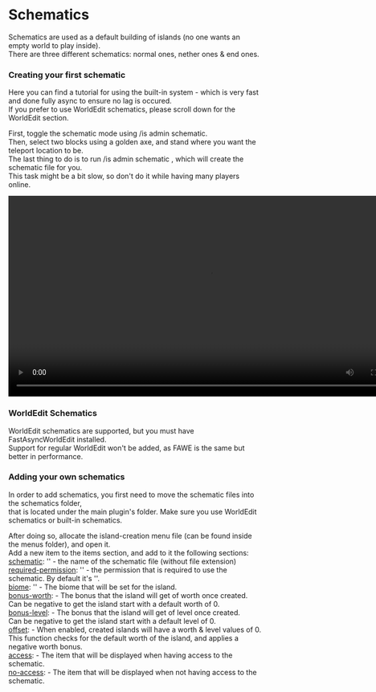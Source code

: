 # Schematics
Schematics are used as a default building of islands (no one wants an empty world to play inside).<br>
There are three different schematics: normal ones, nether ones & end ones.<br>

### Creating your first schematic
Here you can find a tutorial for using the built-in system - which is very fast and done fully async to ensure no lag is occured.<br>
If you prefer to use WorldEdit schematics, please scroll down for the WorldEdit section.

First, toggle the schematic mode using /is admin schematic.<br>
Then, select two blocks using a golden axe, and stand where you want the teleport location to be.<br>
The last thing to do is to run /is admin schematic , which will create the schematic file for you.<br>
This task might be a bit slow, so don't do it while having many players online.<br>

<video src="https://bg-software.com/imgs/schematics-creation.mp4" height="400px" autoplay loop></video>

### WorldEdit Schematics
WorldEdit schematics are supported, but you must have FastAsyncWorldEdit installed.<br>
Support for regular WorldEdit won't be added, as FAWE is the same but better in performance.<br>

### Adding your own schematics
In order to add schematics, you first need to move the schematic files into the schematics folder,<br>
that is located under the main plugin's folder. Make sure you use WorldEdit schematics or built-in schematics.

After doing so, allocate the island-creation menu file (can be found inside the menus folder), and open it.<br>
Add a new item to the items section, and add to it the following sections:<br>
<u>schematic</u>: '' - the name of the schematic file (without file extension)<br>
<u>required-permission</u>: '' - the permission that is required to use the schematic. By default it's ''.<br>
<u>biome</u>: '' - The biome that will be set for the island.<br>
<u>bonus-worth</u>: - The bonus that the island will get of worth once created.<br>
Can be negative to get the island start with a default worth of 0.<br>
<u>bonus-level</u>: - The bonus that the island will get of level once created.<br>
Can be negative to get the island start with a default level of 0.<br>
<u>offset</u>: - When enabled, created islands will have a worth & level values of 0.<br>
This function checks for the default worth of the island, and applies a negative worth bonus.<br>
<u>access</u>: - The item that will be displayed when having access to the schematic.<br>
<u>no-access</u>: - The item that will be displayed when not having access to the schematic.<br>